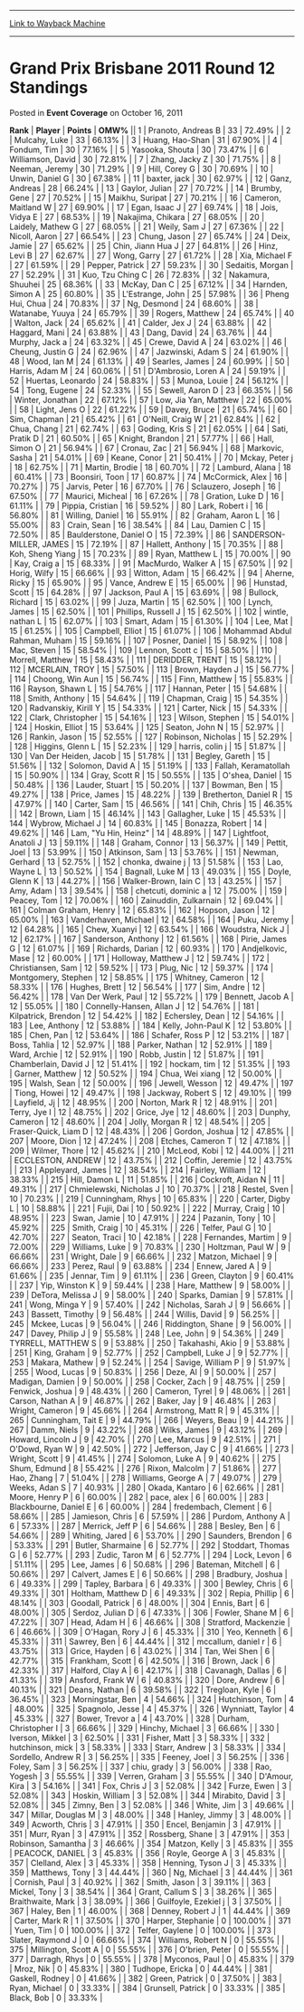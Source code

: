 
---
[Link to Wayback Machine](https://web.archive.org/web/20211024094615/https://magic.wizards.com/en/articles/archive/event-coverage/grand-prix-brisbane-2011-round-12-standings-2011-10-16)

[_metadata_:description]:- "RankPlayerPointsOMW% 1 Pranoto, Andreas B 33 72.49% 2 Mulcahy, Luke 33 66.13% 3 Huang, Hao-Shan 31 67.90% 4 Fondum, Tim 30 77.16% 5 Yasooka, Shouta 30 73.47% 6 Williamson, David 30 72.81% 7 Zhang, Jacky Z 30 71.75% 8 Neeman, Jeremy 30 71.29% 9 Hill, Corey G 30 70.69% 10 Unwin, Daniel G 30 67.38% 11 baxter, jack 30 62.97% 12 Ganz, Andreas 28 66.24% 13 Gaylor, Julian 27 70.72%"
[_metadata_:generator]:- "Drupal 7 (http://drupal.org)"
[_metadata_:node]:- "447471"
[_metadata_:publish_date]:- "2011-10-16"
[_metadata_:source]:- "div-main-content"
[_metadata_:title]:- "Grand Prix Brisbane 2011 Round 12 Standings"
[_metadata_:wayback_capture_timestamp]:- "2021-10-24 09:46:15"
[_metadata_:wayback_raw_url]:- "https://web.archive.org/web/20211024094615id_/https://magic.wizards.com/en/articles/archive/event-coverage/grand-prix-brisbane-2011-round-12-standings-2011-10-16"
[_metadata_:wayback_url]:- "https://magic.wizards.com/en/articles/archive/event-coverage/grand-prix-brisbane-2011-round-12-standings-2011-10-16"
---


Grand Prix Brisbane 2011 Round 12 Standings
===========================================



 Posted in **Event Coverage**
 on October 16, 2011 












 **Rank** | **Player** | **Points** | **OMW%** ||  1  | Pranoto, Andreas B |  33 |  72.49% |
|  2  | Mulcahy, Luke |  33 |  66.13% |
|  3  | Huang, Hao-Shan |  31 |  67.90% |
|  4  | Fondum, Tim |  30 |  77.16% |
|  5  | Yasooka, Shouta |  30 |  73.47% |
|  6  | Williamson, David |  30 |  72.81% |
|  7  | Zhang, Jacky Z |  30 |  71.75% |
|  8  | Neeman, Jeremy |  30 |  71.29% |
|  9  | Hill, Corey G |  30 |  70.69% |
|  10  | Unwin, Daniel G |  30 |  67.38% |
|  11  | baxter, jack |  30 |  62.97% |
|  12  | Ganz, Andreas |  28 |  66.24% |
|  13  | Gaylor, Julian |  27 |  70.72% |
|  14  | Brumby, Gene |  27 |  70.52% |
|  15  | Maikhu, Suripat |  27 |  70.21% |
|  16  | Cameron, Maitland W |  27 |  69.90% |
|  17  | Egan, Isaac J |  27 |  69.74% |
|  18  | Jois, Vidya E |  27 |  68.53% |
|  19  | Nakajima, Chikara |  27 |  68.05% |
|  20  | Laidely, Mathew G |  27 |  68.05% |
|  21  | Weily, Sam J |  27 |  67.36% |
|  22  | Nicoll, Aaron |  27 |  66.54% |
|  23  | Chung, Jason |  27 |  65.74% |
|  24  | Deix, Jamie |  27 |  65.62% |
|  25  | Chin, Jiann Hua J |  27 |  64.81% |
|  26  | Hinz, Levi B |  27 |  62.67% |
|  27  | Wong, Garry |  27 |  61.72% |
|  28  | Xia, Michael F |  27 |  61.59% |
|  29  | Pepper, Patrick |  27 |  59.23% |
|  30  | Sedaitis, Morgan |  27 |  52.29% |
|  31  | Kuo, Tzu Ching C |  26 |  72.83% |
|  32  | Nakamura, Shuuhei |  25 |  68.36% |
|  33  | McKay, Dan C |  25 |  67.12% |
|  34  | Harnden, Simon A |  25 |  60.80% |
|  35  | L'Estrange, John |  25 |  57.98% |
|  36  | Pheng Hui, Chua |  24 |  70.83% |
|  37  | Ng, Desmond |  24 |  68.60% |
|  38  | Watanabe, Yuuya |  24 |  65.79% |
|  39  | Rogers, Matthew |  24 |  65.74% |
|  40  | Walton, Jack |  24 |  65.62% |
|  41  | Calder, Jex J |  24 |  63.88% |
|  42  | Haggard, Mani |  24 |  63.88% |
|  43  | Dang, David |  24 |  63.76% |
|  44  | Murphy, Jack a |  24 |  63.32% |
|  45  | Crewe, David A |  24 |  63.02% |
|  46  | Cheung, Justin G |  24 |  62.96% |
|  47  | Jazwinski, Adam S |  24 |  61.90% |
|  48  | Wood, Ian M |  24 |  61.13% |
|  49  | Searles, James |  24 |  60.99% |
|  50  | Harris, Adam M |  24 |  60.06% |
|  51  | D'Ambrosio, Loren A |  24 |  59.19% |
|  52  | Huertas, Leonardo |  24 |  58.83% |
|  53  | Munoa, Louie |  24 |  56.12% |
|  54  | Tong, Eugene |  24 |  52.33% |
|  55  | Sewell, Aaron D |  23 |  66.35% |
|  56  | Winter, Jonathan |  22 |  67.12% |
|  57  | Low, Jia Yan, Matthew |  22 |  65.00% |
|  58  | Light, Jens O |  22 |  61.22% |
|  59  | Davey, Bruce |  21 |  65.74% |
|  60  | Sim, Chapman |  21 |  65.42% |
|  61  | O'Neill, Craig W |  21 |  62.84% |
|  62  | Chua, Chang |  21 |  62.74% |
|  63  | Goding, Kris S |  21 |  62.05% |
|  64  | Sati, Pratik D |  21 |  60.50% |
|  65  | Knight, Brandon |  21 |  57.77% |
|  66  | Hall, Simon O |  21 |  56.94% |
|  67  | Cronau, Zac |  21 |  56.94% |
|  68  | Markovic, Sasha |  21 |  54.01% |
|  69  | Keane, Conor |  21 |  50.41% |
|  70  | Mckay, Peter j |  18 |  62.75% |
|  71  | Martin, Brodie |  18 |  60.70% |
|  72  | Lamburd, Alana |  18 |  60.41% |
|  73  | Boonsiri, Toon |  17 |  60.87% |
|  74  | McCormick, Alex |  16 |  70.27% |
|  75  | Jarvis, Peter |  16 |  67.70% |
|  76  | Sclauzero, Joseph |  16 |  67.50% |
|  77  | Maurici, Micheal |  16 |  67.26% |
|  78  | Gration, Luke D |  16 |  61.11% |
|  79  | Pippia, Cristian |  16 |  59.52% |
|  80  | Lark, Robert i |  16 |  56.80% |
|  81  | Willing, Daniel |  16 |  55.91% |
|  82  | Graham, Aaron L |  16 |  55.00% |
|  83  | Crain, Sean |  16 |  38.54% |
|  84  | Lau, Damien C |  15 |  72.50% |
|  85  | Baulderstone, Daniel O |  15 |  72.39% |
|  86  | SANDERSON-MILLER, JAMES |  15 |  72.19% |
|  87  | Hallett, Anthony |  15 |  70.35% |
|  88  | Koh, Sheng Yiang |  15 |  70.23% |
|  89  | Ryan, Matthew L |  15 |  70.00% |
|  90  | Kay, Craig a |  15 |  68.33% |
|  91  | MacMurdo, Walker A |  15 |  67.50% |
|  92  | Horig, Wilfy |  15 |  66.66% |
|  93  | Witton, Adam |  15 |  66.42% |
|  94  | Aherne, Ricky |  15 |  65.90% |
|  95  | Vance, Andrew E |  15 |  65.00% |
|  96  | Hunstad, Scott |  15 |  64.28% |
|  97  | Jackson, Paul A |  15 |  63.69% |
|  98  | Bullock, Richard |  15 |  63.02% |
|  99  | Juza, Martin |  15 |  62.50% |
|  100  | Lynch, James |  15 |  62.50% |
|  101  | Phillips, Russell J |  15 |  62.50% |
|  102  | wintle, nathan L |  15 |  62.07% |
|  103  | Smart, Adam |  15 |  61.30% |
|  104  | Lee, Mat |  15 |  61.25% |
|  105  | Campbell, Elliot |  15 |  61.07% |
|  106  | Mohammad Abdul Rahman, Muham |  15 |  59.16% |
|  107  | Posner, Daniel |  15 |  58.92% |
|  108  | Mac, Steven |  15 |  58.54% |
|  109  | Lennon, Scott c |  15 |  58.50% |
|  110  | Morrell, Matthew |  15 |  58.43% |
|  111  | DERIDDER, TRENT |  15 |  58.12% |
|  112  | MCERLAIN, TROY |  15 |  57.50% |
|  113  | Brown, Hayden J |  15 |  56.77% |
|  114  | Choong, Win Aun |  15 |  56.74% |
|  115  | Finn, Matthew |  15 |  55.83% |
|  116  | Rayson, Shawn L |  15 |  54.76% |
|  117  | Hannan, Peter |  15 |  54.68% |
|  118  | Smith, Anthony |  15 |  54.64% |
|  119  | Chapman, Craig |  15 |  54.35% |
|  120  | Radvanskiy, Kirill Y |  15 |  54.33% |
|  121  | Carter, Nick |  15 |  54.33% |
|  122  | Clark, Christopher |  15 |  54.16% |
|  123  | Wilson, Stephen |  15 |  54.01% |
|  124  | Hoskin, Elliot |  15 |  53.64% |
|  125  | Seaton, John N |  15 |  52.97% |
|  126  | Rankin, Jason |  15 |  52.55% |
|  127  | Robinson, Nicholas |  15 |  52.29% |
|  128  | Higgins, Glenn L |  15 |  52.23% |
|  129  | harris, colin j |  15 |  51.87% |
|  130  | Van Der Heiden, Jacob |  15 |  51.78% |
|  131  | Begley, Gareth |  15 |  51.56% |
|  132  | Solomon, David A |  15 |  51.19% |
|  133  | Fallah, Keramatollah |  15 |  50.90% |
|  134  | Gray, Scott R |  15 |  50.55% |
|  135  | O'shea, Daniel |  15 |  50.48% |
|  136  | Lauder, Stuart |  15 |  50.20% |
|  137  | Bowman, Ben |  15 |  49.27% |
|  138  | Price, James |  15 |  48.22% |
|  139  | Bretherton, Daniel R |  15 |  47.97% |
|  140  | Carter, Sam |  15 |  46.56% |
|  141  | Chih, Chris |  15 |  46.35% |
|  142  | Brown, Liam |  15 |  46.14% |
|  143  | Gallagher, Luke |  15 |  45.53% |
|  144  | Wybrow, Michael J |  14 |  60.83% |
|  145  | Bonazza, Robert |  14 |  49.62% |
|  146  | Lam, "Yu Hin, Heinz" |  14 |  48.89% |
|  147  | Lightfoot, Anatoli J |  13 |  59.11% |
|  148  | Graham, Connor |  13 |  56.37% |
|  149  | Pettit, Joel |  13 |  53.99% |
|  150  | Atkinson, Sam |  13 |  53.76% |
|  151  | Newman, Gerhard |  13 |  52.75% |
|  152  | chonka, dwaine j |  13 |  51.58% |
|  153  | Lao, Wayne L |  13 |  50.52% |
|  154  | Bagnall, Luke M |  13 |  49.03% |
|  155  | Doyle, Glenn K |  13 |  44.27% |
|  156  | Walker-Brown, Iain C |  13 |  43.25% |
|  157  | Amy, Adam |  13 |  39.54% |
|  158  | chetcuti, dominic a |  12 |  75.00% |
|  159  | Peacey, Tom |  12 |  70.06% |
|  160  | Zainuddin, Zulkarnain |  12 |  69.04% |
|  161  | Colman Graham, Henry |  12 |  65.83% |
|  162  | Hopson, Jason |  12 |  65.00% |
|  163  | Vanderhaven, Michael |  12 |  64.58% |
|  164  | Puku, Jeremy |  12 |  64.28% |
|  165  | Chew, Xuanyi |  12 |  63.54% |
|  166  | Woudstra, Nick J |  12 |  62.17% |
|  167  | Sanderson, Anthony |  12 |  61.56% |
|  168  | Pirie, James G |  12 |  61.07% |
|  169  | Richards, Darian |  12 |  60.93% |
|  170  | Andjelkovic, Mase |  12 |  60.00% |
|  171  | Holloway, Matthew J |  12 |  59.74% |
|  172  | Christiansen, Sam |  12 |  59.52% |
|  173  | Plug, Nic |  12 |  59.37% |
|  174  | Montgomery, Stephen |  12 |  58.85% |
|  175  | Whitney, Cameron |  12 |  58.33% |
|  176  | Hughes, Brett |  12 |  56.54% |
|  177  | Sim, Andre |  12 |  56.42% |
|  178  | Van Der Werk, Paul |  12 |  55.72% |
|  179  | Bennett, Jacob A |  12 |  55.05% |
|  180  | Connelly-Hansen, Allan J |  12 |  54.76% |
|  181  | Kilpatrick, Brendon |  12 |  54.42% |
|  182  | Echersley, Dean |  12 |  54.16% |
|  183  | Lee, Anthony |  12 |  53.88% |
|  184  | Kelly, John-Paul K |  12 |  53.80% |
|  185  | Chen, Pan |  12 |  53.64% |
|  186  | Schafer, Ross P |  12 |  53.21% |
|  187  | Boss, Tahlia |  12 |  52.97% |
|  188  | Parker, Nathan |  12 |  52.91% |
|  189  | Ward, Archie |  12 |  52.91% |
|  190  | Robb, Justin |  12 |  51.87% |
|  191  | Chamberlain, David J |  12 |  51.41% |
|  192  | hockam, tim |  12 |  51.35% |
|  193  | Garner, Matthew |  12 |  50.52% |
|  194  | Chua, Wei xiang |  12 |  50.00% |
|  195  | Walsh, Sean |  12 |  50.00% |
|  196  | Jewell, Wesson |  12 |  49.47% |
|  197  | Tiong, Howei |  12 |  49.47% |
|  198  | Jackway, Robert S |  12 |  49.10% |
|  199  | Layfield, Jj |  12 |  48.95% |
|  200  | Norton, Mark R |  12 |  48.91% |
|  201  | Terry, Jye I |  12 |  48.75% |
|  202  | Grice, Jye |  12 |  48.60% |
|  203  | Dunphy, Cameron |  12 |  48.60% |
|  204  | Jolly, Morgan R |  12 |  48.54% |
|  205  | Fraser-Quick, Liam D |  12 |  48.43% |
|  206  | Gordon, Joshua |  12 |  47.85% |
|  207  | Moore, Dion |  12 |  47.24% |
|  208  | Etches, Cameron T |  12 |  47.18% |
|  209  | Wilmer, Thore |  12 |  45.62% |
|  210  | McLeod, Kobi |  12 |  44.00% |
|  211  | ECCLESTON, ANDREW |  12 |  43.75% |
|  212  | Coffin, Jeremie |  12 |  43.75% |
|  213  | Appleyard, James |  12 |  38.54% |
|  214  | Fairley, William |  12 |  38.33% |
|  215  | Hill, Damon L |  11 |  51.85% |
|  216  | Cockroft, Aidan N |  11 |  49.31% |
|  217  | Chmielewski, Nicholas J |  10 |  70.37% |
|  218  | Restel, Sven |  10 |  70.23% |
|  219  | Cunningham, Rhys |  10 |  65.83% |
|  220  | Carter, Digby L |  10 |  58.88% |
|  221  | Fujii, Dai |  10 |  50.92% |
|  222  | Murray, Craig |  10 |  48.95% |
|  223  | Swan, Jamie |  10 |  47.91% |
|  224  | Pazanin, Tony |  10 |  45.92% |
|  225  | Smith, Craig |  10 |  45.31% |
|  226  | Telfer, Paul G |  10 |  42.70% |
|  227  | Seaton, Traci |  10 |  42.18% |
|  228  | Fernandes, Martim |  9 |  72.00% |
|  229  | Williams, Luke |  9 |  70.83% |
|  230  | Holtzman, Paul W |  9 |  66.66% |
|  231  | Wright, Dale |  9 |  66.66% |
|  232  | Matzon, Michael |  9 |  66.66% |
|  233  | Perez, Raul |  9 |  63.88% |
|  234  | Ennew, Jared A |  9 |  61.66% |
|  235  | Jennar, Tim |  9 |  61.11% |
|  236  | Green, Clayton |  9 |  60.41% |
|  237  | Yip, Winston K |  9 |  59.44% |
|  238  | Hare, Matthew |  9 |  58.00% |
|  239  | DeTora, Melissa J |  9 |  58.00% |
|  240  | Sparks, Damian |  9 |  57.81% |
|  241  | Wong, Minga Y |  9 |  57.40% |
|  242  | Nicholas, Sarah J |  9 |  56.66% |
|  243  | Bassett, Timothy |  9 |  56.48% |
|  244  | Willis, David |  9 |  56.25% |
|  245  | Mckee, Lucas |  9 |  56.04% |
|  246  | Riddington, Shane |  9 |  56.00% |
|  247  | Davey, Philip J |  9 |  55.58% |
|  248  | Lee, John |  9 |  54.36% |
|  249  | TYRRELL, MATTHEW S |  9 |  53.88% |
|  250  | Takahashi, Akio |  9 |  53.88% |
|  251  | King, Graham |  9 |  52.77% |
|  252  | Campbell, Luke J |  9 |  52.77% |
|  253  | Makara, Mathew |  9 |  52.24% |
|  254  | Savige, William P |  9 |  51.97% |
|  255  | Wood, Lucas |  9 |  50.83% |
|  256  | Deze, Al |  9 |  50.00% |
|  257  | Madigan, Damien |  9 |  50.00% |
|  258  | Cocker, Zach |  9 |  48.75% |
|  259  | Fenwick, Joshua |  9 |  48.43% |
|  260  | Cameron, Tyrel |  9 |  48.06% |
|  261  | Carson, Nathan A |  9 |  46.87% |
|  262  | Baker, Jay |  9 |  46.48% |
|  263  | Wright, Cameron |  9 |  45.66% |
|  264  | Armstrong, Matt R |  9 |  45.31% |
|  265  | Cunningham, Tait E |  9 |  44.79% |
|  266  | Weyers, Beau |  9 |  44.21% |
|  267  | Damm, Niels |  9 |  43.22% |
|  268  | Wilks, James |  9 |  43.12% |
|  269  | Howard, Lincoln J |  9 |  42.70% |
|  270  | Lee, Marcus |  9 |  42.51% |
|  271  | O'Dowd, Ryan W |  9 |  42.50% |
|  272  | Jefferson, Jay C |  9 |  41.66% |
|  273  | Wright, Scott |  9 |  41.45% |
|  274  | Solomon, Luke A |  9 |  40.62% |
|  275  | Shum, Edmund |  8 |  55.42% |
|  276  | Rixon, Malcolm |  7 |  51.86% |
|  277  | Hao, Zhang |  7 |  51.04% |
|  278  | Williams, George A |  7 |  49.07% |
|  279  | Weeks, Adan S |  7 |  40.93% |
|  280  | Okada, Kantaro |  6 |  62.66% |
|  281  | Moore, Henry P |  6 |  60.00% |
|  282  | pace, alex |  6 |  60.00% |
|  283  | Blackbourne, Daniel E |  6 |  60.00% |
|  284  | fredembach, Clement |  6 |  58.66% |
|  285  | Jamieson, Chris |  6 |  57.59% |
|  286  | Purdom, Anthony A |  6 |  57.33% |
|  287  | Merrick, Jeff P |  6 |  54.66% |
|  288  | Besley, Ben |  6 |  54.66% |
|  289  | Whiting, Jared |  6 |  53.70% |
|  290  | Saunders, Brendon |  6 |  53.33% |
|  291  | Butler, Sharmaine |  6 |  52.77% |
|  292  | Stoddart, Thomas G |  6 |  52.77% |
|  293  | Zudic, Taron M |  6 |  52.77% |
|  294  | Lock, Levon |  6 |  51.11% |
|  295  | Lee, James |  6 |  50.68% |
|  296  | Bateman, Mitchell |  6 |  50.66% |
|  297  | Calvert, James E |  6 |  50.66% |
|  298  | Bradbury, Joshua |  6 |  49.33% |
|  299  | Tapley, Barbara |  6 |  49.33% |
|  300  | Bewley, Chris |  6 |  49.33% |
|  301  | Holtham, Matthew D |  6 |  49.33% |
|  302  | Repia, Phillip |  6 |  48.14% |
|  303  | Goodall, Patrick |  6 |  48.00% |
|  304  | Ennis, Bart |  6 |  48.00% |
|  305  | Serdoz, Julian D |  6 |  47.33% |
|  306  | Fowler, Shane M |  6 |  47.22% |
|  307  | Head, Adam H |  6 |  46.66% |
|  308  | Stratford, Mackenzie |  6 |  46.66% |
|  309  | O'Hagan, Rory J |  6 |  45.33% |
|  310  | Yeo, Kenneth |  6 |  45.33% |
|  311  | Sawrey, Ben |  6 |  44.44% |
|  312  | mccallum, daniel r |  6 |  43.75% |
|  313  | Grice, Hayden |  6 |  43.02% |
|  314  | Tan, Wei Shen |  6 |  42.77% |
|  315  | Frankham, Scott |  6 |  42.50% |
|  316  | Brown, Jack |  6 |  42.33% |
|  317  | Halford, Clay A |  6 |  42.17% |
|  318  | Cavanagh, Dallas |  6 |  41.33% |
|  319  | Ansford, Frank W |  6 |  40.83% |
|  320  | Dore, Andrew |  6 |  40.13% |
|  321  | Deans, Nathan |  6 |  39.58% |
|  322  | Tregloan, Kyle |  6 |  36.45% |
|  323  | Morningstar, Ben |  4 |  54.66% |
|  324  | Hutchinson, Tom |  4 |  48.00% |
|  325  | Spagnolo, Jesse |  4 |  45.37% |
|  326  | Wynniatt, Taylor |  4 |  45.33% |
|  327  | Bower, Trevor a |  4 |  43.70% |
|  328  | Durham, Christopher I |  3 |  66.66% |
|  329  | Hinchy, Michael |  3 |  66.66% |
|  330  | Iverson, Mikkel |  3 |  62.50% |
|  331  | Fisher, Matt |  3 |  58.33% |
|  332  | hutchinson, mick |  3 |  58.33% |
|  333  | Starr, Andrew |  3 |  58.33% |
|  334  | Sordello, Andrew R |  3 |  56.25% |
|  335  | Feeney, Joel |  3 |  56.25% |
|  336  | Foley, Sam |  3 |  56.25% |
|  337  | chiu, grady |  3 |  56.00% |
|  338  | Rao, Yogesh |  3 |  55.55% |
|  339  | Verren, Graham |  3 |  55.55% |
|  340  | D'Amour, Kira |  3 |  54.16% |
|  341  | Fox, Chris J |  3 |  52.08% |
|  342  | Furze, Ewen |  3 |  52.08% |
|  343  | Hoskin, William |  3 |  52.08% |
|  344  | Mirabito, David |  3 |  52.08% |
|  345  | Zimny, Ben |  3 |  52.08% |
|  346  | White, Jim |  3 |  49.66% |
|  347  | Millar, Douglas M |  3 |  48.00% |
|  348  | Hanley, Jimmy |  3 |  48.00% |
|  349  | Acworth, Chris |  3 |  47.91% |
|  350  | Encel, Benjamin |  3 |  47.91% |
|  351  | Murr, Ryan |  3 |  47.91% |
|  352  | Rossberg, Shane |  3 |  47.91% |
|  353  | Robinson, Samantha |  3 |  46.66% |
|  354  | Matzon, Kelly |  3 |  45.83% |
|  355  | PEACOCK, DANIEL |  3 |  45.83% |
|  356  | Royle, George A |  3 |  45.83% |
|  357  | Clelland, Alex |  3 |  45.33% |
|  358  | Henning, Tyson J |  3 |  45.33% |
|  359  | Matthews, Tony |  3 |  44.44% |
|  360  | Ng, Michael |  3 |  44.44% |
|  361  | Cornish, Paul |  3 |  40.92% |
|  362  | Smith, Jason |  3 |  39.11% |
|  363  | Mickel, Tony |  3 |  38.54% |
|  364  | Grant, Callum S |  3 |  38.26% |
|  365  | Braithwaite, Mark |  3 |  38.09% |
|  366  | Guilfoyle, Ezekiel j |  3 |  37.50% |
|  367  | Haley, Ben |  1 |  46.00% |
|  368  | Denney, Robert J |  1 |  44.44% |
|  369  | Carter, Mark R |  1 |  37.50% |
|  370  | Harper, Stephanie |  0 | 100.00% |
|  371  | Yuen, Tim |  0 | 100.00% |
|  372  | Telfer, Gaylene |  0 | 100.00% |
|  373  | Slater, Raymond J |  0 |  66.66% |
|  374  | Williams, Robert N |  0 |  55.55% |
|  375  | Millington, Scott A |  0 |  55.55% |
|  376  | O'brien, Peter |  0 |  55.55% |
|  377  | Darragh, Rhys |  0 |  55.55% |
|  378  | Myconos, Paul |  0 |  45.83% |
|  379  | Mroz, Nik |  0 |  45.83% |
|  380  | Tudhope, Ericka |  0 |  44.44% |
|  381  | Gaskell, Rodney |  0 |  41.66% |
|  382  | Green, Patrick |  0 |  37.50% |
|  383  | Ryan, Michael |  0 |  33.33% |
|  384  | Grunsell, Patrick |  0 |  33.33% |
|  385  | Black, Bob |  0 |  33.33% |







